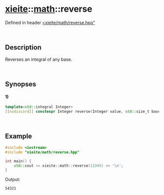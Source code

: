 # [xieite](../../xieite.md)\:\:[math](../../math.md)\:\:reverse
Defined in header [<xieite/math/reverse.hpp"](../../../include/xieite/math/reverse.hpp)

&nbsp;

## Description
Reverses an integral of any base.

&nbsp;

## Synopses
#### 1)
```cpp
template<std::integral Integer>
[[nodiscard]] constexpr Integer reverse(Integer value, std::size_t base = 10) noexcept;
```

&nbsp;

## Example
```cpp
#include <iostream>
#include "xieite/math/reverse.hpp"

int main() {
    std::cout << xieite::math::reverse(12345) << '\n';
}
```
Output:
```
54321
```
